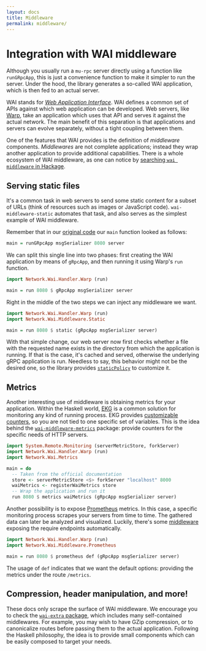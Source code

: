 ```yaml
---
layout: docs
title: Middleware
permalink: middleware/
---
```


# Integration with WAI middleware

Although you usually run a `mu-rpc` server directly using a function like `runGRpcApp`, this is just a convenience function to make it simpler to run the server. Under the hood, the library generates a so-called WAI application, which is then fed to an actual server.

WAI stands for [*Web Application Interface*](https://www.yesodweb.com/book/web-application-interface). WAI defines a common set of APIs against which web application can be developed. Web servers, like [Warp](http://www.aosabook.org/en/posa/warp.html), take an application which uses that API and serves it against the actual network. The main benefit of this separation is that applications and servers can evolve separately, without a tight coupling between them.

One of the features that WAI provides is the definition of *middleware* components. *Middlewares* are not complete applications; instead they wrap another application to provide additional capabilities. There is a whole ecosystem of WAI middleware, as one can notice by [searching `wai middleware` in Hackage](http://hackage.haskell.org/packages/search?terms=wai+middleware).

## Serving static files

It's a common task in web servers to send some static content for a subset of URLs (think of resources such as images or JavaScript code). `wai-middleware-static` automates that task, and also serves as the simplest example of WAI middleware.

Remember that in our [original code](intro.md) our `main` function looked as follows:

```haskell
main = runGRpcApp msgSerializer 8080 server
```

We can split this single line into two phases: first creating the WAI application by means of `gRpcApp`, and then running it using Warp's `run` function.

```haskell
import Network.Wai.Handler.Warp (run)

main = run 8080 $ gRpcApp msgSerializer server
```

Right in the middle of the two steps we can inject any middleware we want.

```haskell
import Network.Wai.Handler.Warp (run)
import Network.Wai.Middleware.Static

main = run 8080 $ static (gRpcApp msgSerializer server)
```

With that simple change, our web server now first checks whether a file with the requested name exists in the directory from which the application is running. If that is the case, it's cached and served, otherwise the underlying gRPC application is run. Needless to say, this behavior might not be the desired one, so the library provides [`staticPolicy`](http://hackage.haskell.org/package/wai-middleware-static/docs/Network-Wai-Middleware-Static.html#v:staticPolicy) to customize it.

## Metrics

Another interesting use of middleware is obtaining metrics for your application. Within the Haskell world, [EKG](https://github.com/tibbe/ekg) is a common solution for monitoring any kind of running process. EKG provides [customizable counters](https://ocharles.org.uk/blog/posts/2012-12-11-24-day-of-hackage-ekg.html), so you are not tied to one specific set of variables. This is the idea behind the [`wai-middleware-metrics`](https://github.com/Helkafen/wai-middleware-metrics) package: provide counters for the specific needs of HTTP servers.

```haskell
import System.Remote.Monitoring (serverMetricStore, forkServer)
import Network.Wai.Handler.Warp (run)
import Network.Wai.Metrics

main = do
  -- Taken from the official documentation
  store <- serverMetricStore <$> forkServer "localhost" 8000
  waiMetrics <- registerWaiMetrics store
  -- Wrap the application and run it
  run 8080 $ metrics waiMetrics (gRpcApp msgSerializer server)
```

Another possibility is to expose [Prometheus](https://prometheus.io/) metrics. In this case, a specific monitoring process scrapes your servers from time to time. The gathered data can later be analyzed and visualized. Luckily, there's some [middleware](https://github.com/fimad/prometheus-haskell) exposing the require endpoints automatically.

```haskell
import Network.Wai.Handler.Warp (run)
import Network.Wai.Middleware.Prometheus

main = run 8080 $ prometheus def (gRpcApp msgSerializer server)
```

The usage of `def` indicates that we want the default options: providing the metrics under the route `/metrics`.

## Compression, header manipulation, and more!

These docs only scrape the surface of WAI middleware. We encourage you to check the [`wai-extra` package](http://hackage.haskell.org/package/wai-extra), which includes many self-contained middlewares. For example, you may wish to have GZip compression, or to canonicalize routes before passing them to the actual application. Following the Haskell philosophy, the idea is to provide small components which can be easily composed to target your needs.
